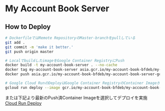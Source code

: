 # My Account Book Server

## How to Deploy
```sh
# DockerfileではRemote RepositoryのMaster-branchをpullしている
git add .
git commit -m 'make it better.'
git push origin master

# LocalでbuildしたimageをGoogle Container RegistryにPush
docker build -t my-account-book-server . --no-cache
docker tag my-account-book-server asia.gcr.io/my-account-book-bfdeb/my-account-book-server-gcrop
docker push asia.gcr.io/my-account-book-bfdeb/my-account-book-server-gcr

# Google Cloud RunのDeployはGoogle Container RegistryのContainer Imageから行う
gcloud run deploy --image gcr.io/my-account-book-bfdeb/my-account-book-server-gcr --platform managed --project my-account-book
```

または下記より最新のPush済Container Imageを選択してデプロイを実施  
[Cloud Run Deploy](https://console.cloud.google.com/run/deploy/asia-northeast1/my-account-book-server?project=my-account-book-bfdeb)

